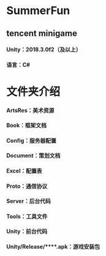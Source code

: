 # SummerFun

## tencent minigame

#### Unity：2018.3.0f2（及以上）
#### 语言：C#

# 文件夹介绍
#### ArtsRes：美术资源
#### Book：框架文档
#### Config：服务器配置
#### Document：策划文档
#### Excel：配置表
#### Proto：通信协议
#### Server：后台代码
#### Tools：工具文件
#### Unity：前台代码
#### Unity/Release/****.apk：游戏安装包